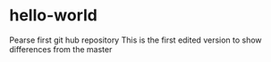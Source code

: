 # hello-world
Pearse first git hub repository
This is the first edited version to show differences from the master
